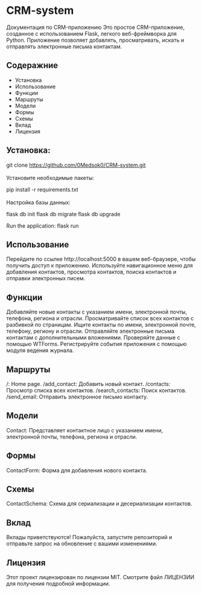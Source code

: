 # CRM-system

Документация по CRM-приложению
Это простое CRM-приложение, созданное с использованием Flask, легкого веб-фреймворка для Python. Приложение позволяет добавлять, просматривать, искать и отправлять электронные письма контактам.

## Содеражние
- Установка
- Использование
- Функции
- Маршруты
- Модели
- Формы
- Схемы
- Вклад
- Лицензия

## Установка:

git clone https://github.com/0Medsok0/CRM-system.git<br><br>
Установите необходимые пакеты:

pip install -r requirements.txt<br><br>
Настройка базы данных:

flask db init
flask db migrate
flask db upgrade

Run the application:
flask run

## Использование
Перейдите по ссылке http://localhost:5000 в вашем веб-браузере, чтобы получить доступ к приложению.
Используйте навигационное меню для добавления контактов, просмотра контактов, поиска контактов и отправки электронных писем.

## Функции
Добавляйте новые контакты с указанием имени, электронной почты, телефона, региона и отрасли.
Просматривайте список всех контактов с разбивкой по страницам.
Ищите контакты по имени, электронной почте, телефону, региону и отрасли.
Отправляйте электронные письма контактам с дополнительными вложениями.
Проверяйте данные с помощью WTForms.
Регистрируйте события приложения с помощью модуля ведения журнала.

## Маршруты
/: Home page.
/add_contact: Добавить новый контакт.
/contacts:  Просмотр списка всех контактов.
/search_contacts: Поиск контактов.
/send_email: Отправить электронное письмо контакту.

## Модели
Contact: Представляет контактное лицо с указанием имени, электронной почты, телефона, региона и отрасли.

## Формы
ContactForm: Форма для добавления нового контакта.

## Схемы
ContactSchema: Схема для сериализации и десериализации контактов.

## Вклад
Вклады приветствуются! Пожалуйста, запустите репозиторий и отправьте запрос на обновление с вашими изменениями.

## Лицензия
Этот проект лицензирован по лицензии MIT. Смотрите файл ЛИЦЕНЗИИ для получения подробной информации.
